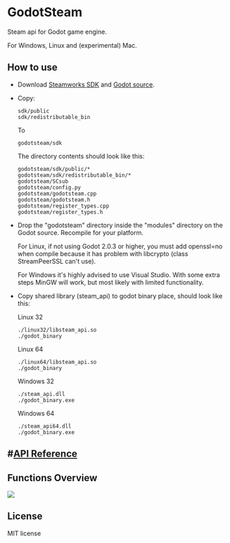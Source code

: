 # GodotSteam
Steam api for Godot game engine.

For Windows, Linux and (experimental) Mac.


How to use
----------
- Download [Steamworks SDK](https://partner.steamgames.com) and [Godot source](https://github.com/godotengine/godot).
- Copy:

  ```
  sdk/public
  sdk/redistributable_bin
  ```
  To
  ```
  godotsteam/sdk
  ```
  The directory contents should look like this:
  ```
  godotsteam/sdk/public/*
  godotsteam/sdk/redistributable_bin/*
  godotsteam/SCsub
  godotsteam/config.py
  godotsteam/godotsteam.cpp
  godotsteam/godotsteam.h
  godotsteam/register_types.cpp
  godotsteam/register_types.h
  ```
- Drop the "godotsteam" directory inside the "modules" directory on the Godot source. Recompile for your platform.

  For Linux, if not using Godot 2.0.3 or higher, you must add openssl=no when compile because it has problem with libcrypto (class StreamPeerSSL can't use).
  
  For Windows it's highly advised to use Visual Studio. With some extra steps MinGW will work, but most likely with limited functionality.

- Copy shared library (steam_api) to godot binary place, should look like this:

  Linux 32
  ```
  ./linux32/libsteam_api.so
  ./godot_binary
  ```
  
  Linux 64
  ```
  ./linux64/libsteam_api.so
  ./godot_binary
  ```
  
  Windows 32
  ```
  ./steam_api.dll
  ./godot_binary.exe
  ```
  
  Windows 64
  ```
  ./steam_api64.dll
  ./godot_binary.exe
  ```

#[API Reference](API_REFERENCE.md)
-------------  
  
Functions Overview
-------------
![](http://i133.photobucket.com/albums/q50/95seba/Godot%20Others/func_overview.png)

License
-------------
MIT license
